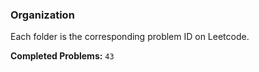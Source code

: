 ### Organization

Each folder is the corresponding problem ID on Leetcode.

**Completed Problems:** `43`
